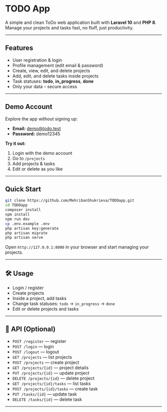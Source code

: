 #  TODO App

A simple and clean ToDo web application built with **Laravel 10** and **PHP 8**.  
Manage your projects and tasks fast, no fluff, just productivity.

---

##  Features

- User registration & login
- Profile management (edit email & password)
- Create, view, edit, and delete projects
- Add, edit, and delete tasks inside projects
- Task statuses: **todo**, **in_progress**, **done**
- Only your data – secure access

---

##  Demo Account

Explore the app without signing up:

- **Email:** demo@todo.test  
- **Password:** demo12345  

**Try it out:**  
1. Login with the demo account  
2. Go to `/projects`  
3. Add projects & tasks  
4. Edit or delete as you like  

---

##  Quick Start

```bash
git clone https://github.com/MehribanShukrieva/TODOapp.git
cd TODOapp
composer install
npm install
npm run dev
cp .env.example .env
php artisan key:generate
php artisan migrate
php artisan serve
```

Open `http://127.0.0.1:8000` in your browser and start managing your projects.

---

## 🛠 Usage

- Login / register
- Create projects
- Inside a project, add tasks
- Change task statuses: `todo` → `in_progress` → `done`
- Edit or delete projects and tasks

---

## 📡 API (Optional)

- `POST /register` — register
- `POST /login` — login
- `POST /logout` — logout
- `GET /projects` — list projects
- `POST /projects` — create project
- `GET /projects/{id}` — project details
- `PUT /projects/{id}` — update project
- `DELETE /projects/{id}` — delete project
- `GET /projects/{id}/tasks` — list tasks
- `POST /projects/{id}/tasks` — create task
- `PUT /tasks/{id}` — update task
- `DELETE /tasks/{id}` — delete task

---

